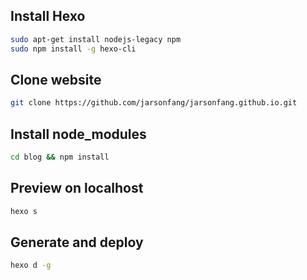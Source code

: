 ## Install Hexo

```bash
sudo apt-get install nodejs-legacy npm
sudo npm install -g hexo-cli
```

## Clone website

```bash
git clone https://github.com/jarsonfang/jarsonfang.github.io.git
```

## Install node_modules

```bash
cd blog && npm install
```

## Preview on localhost

```bash
hexo s
```

## Generate and deploy

```bash
hexo d -g
```
